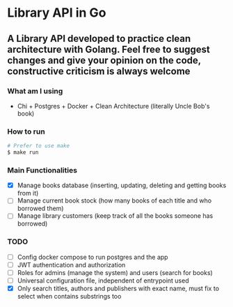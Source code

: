 # Library API in Go

A Library API developed to practice clean architecture with Golang. Feel free to suggest changes and give your opinion on the code, constructive criticism is always welcome
--- 
### What am I using
 - Chi + Postgres + Docker + Clean Architecture (literally Uncle Bob's book)

### How to run
```sh
# Prefer to use make
$ make run

```

### Main Functionalities
 - [X] Manage books database (inserting, updating, deleting and getting books from it)
 - [ ] Manage current book stock (how many books of each title and who borrowed them)
 - [ ] Manage library customers (keep track of all the books someone has borrowed)

### TODO 
 - [ ] Config docker compose to run postgres and the app
 - [ ] JWT authentication and authorization
 - [ ] Roles for admins (manage the system) and users (search for books)
 - [ ] Universal configuration file, independent of entrypoint used
 - [X] Only search titles, authors and publishers with exact name, must fix to select when contains substrings too
